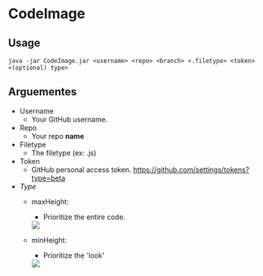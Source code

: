 # CodeImage

## Usage
``java -jar CodeImage.jar <username> <repo> <branch> <.filetype> <token> <(optional) type>``

## Arguementes
- Username
  - Your GitHub username.
- Repo
  - Your repo **name**
- Filetype
  - The filetype (ex: .js)
- Token
  - GitHub personal access token. https://github.com/settings/tokens?type=beta
- *Type*
  - maxHeight:
    - Prioritize the entire code.
    
    <img src="https://i.ibb.co/HHN4FV0/max-Height.png">
  - minHeight:
    - Prioritize the 'look'
    
    <img src="https://i.ibb.co/yqzGqxb/min-Height.png">
  
